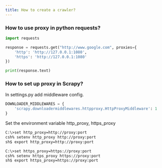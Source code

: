 ```yaml
---
title: How to create a crawler?
---
```


### How to use proxy in python requests?
```python
import requests

response = requests.get("http://www.google.com", proxies={
    'http': 'http://127.0.0.1:1080',
    'https': 'http://127.0.0.1:1080'
})

print(response.text)
```

### How to set up proxy in Scrapy?
In settings.py add middleware config.
```python
DOWNLOADER_MIDDLEWARES = {
    'scrapy.downloadermiddlewares.httpproxy.HttpProxyMiddleware': 1
}
```
 Set the environment variable http_proxy, https_proxy
 ```bash
C:\>set http_proxy=http://proxy:port
csh% setenv http_proxy http://proxy:port
sh$ export http_proxy=http://proxy:port

C:\>set https_proxy=https://proxy:port
csh% setenv https_proxy https://proxy:port
sh$ export https_proxy=https://proxy:port
```
